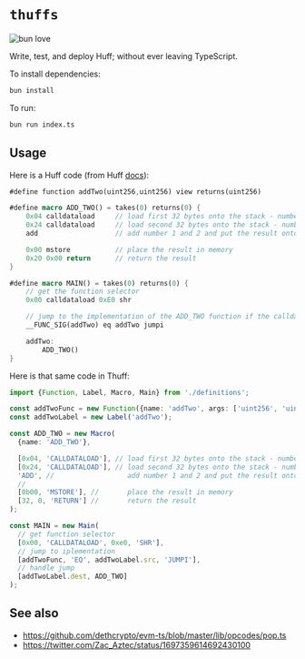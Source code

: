 # `thuffs`

<img src="https://img.shields.io/badge/%E2%99%A5-14151B?logo=bun" alt="bun love"/>

Write, test, and deploy Huff; without ever leaving TypeScript.

To install dependencies:

```bash
bun install
```

To run:

```bash
bun run index.ts
```

## Usage

Here is a Huff code (from Huff [docs](https://docs.huff.sh/tutorial/the-basics/#interacting-with-this-contract-externally)):

```rs
#define function addTwo(uint256,uint256) view returns(uint256)

#define macro ADD_TWO() = takes(0) returns(0) {
    0x04 calldataload     // load first 32 bytes onto the stack - number 1
    0x24 calldataload     // load second 32 bytes onto the stack - number 2
    add                   // add number 1 and 2 and put the result onto the stack

    0x00 mstore           // place the result in memory
    0x20 0x00 return      // return the result
}

#define macro MAIN() = takes(0) returns(0) {
    // get the function selector
    0x00 calldataload 0xE0 shr

    // jump to the implementation of the ADD_TWO function if the calldata matches the function selector
    __FUNC_SIG(addTwo) eq addTwo jumpi

    addTwo:
        ADD_TWO()
}
```

Here is that same code in Thuff:

```ts
import {Function, Label, Macro, Main} from './definitions';

const addTwoFunc = new Function({name: 'addTwo', args: ['uint256', 'uint256'], type: 'view', returns: ['uint256']});
const addTwoLabel = new Label('addTwo');

const ADD_TWO = new Macro(
  {name: 'ADD_TWO'},

  [0x04, 'CALLDATALOAD'], // load first 32 bytes onto the stack - number 1
  [0x24, 'CALLDATALOAD'], // load second 32 bytes onto the stack - number 2
  'ADD', //                  add number 1 and 2 and put the result onto the stack
  //
  [0b00, 'MSTORE'], //       place the result in memory
  [32, 0, 'RETURN'] //       return the result
);

const MAIN = new Main(
  // get function selector
  [0x00, 'CALLDATALOAD', 0xe0, 'SHR'],
  // jump to iplementation
  [addTwoFunc, 'EQ', addTwoLabel.src, 'JUMPI'],
  // handle jump
  [addTwoLabel.dest, ADD_TWO]
);
```

## See also

- <https://github.com/dethcrypto/evm-ts/blob/master/lib/opcodes/pop.ts>
- <https://twitter.com/Zac_Aztec/status/1697359614692430100>
